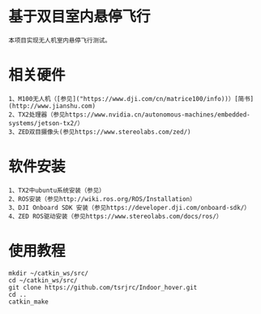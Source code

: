 # 基于双目室内悬停飞行
    本项目实现无人机室内悬停飞行测试。
# 相关硬件
  
    1、M100无人机（[参见]("https://www.dji.com/cn/matrice100/info))）[简书](http://www.jianshu.com)
    2、TX2处理器（参见https://www.nvidia.cn/autonomous-machines/embedded-systems/jetson-tx2/）
    3、ZED双目摄像头(参见https://www.stereolabs.com/zed/)
# 软件安装
  
    1、TX2中ubuntu系统安装（参见）
    2、ROS安装（参见http://wiki.ros.org/ROS/Installation）
    3、DJI Onboard SDK 安装（参见https://developer.dji.com/onboard-sdk/）
    4、ZED ROS驱动安装（参见https://www.stereolabs.com/docs/ros/）
# 使用教程
    mkdir ~/catkin_ws/src/
    cd ~/catkin_ws/src/
    git clone https://github.com/tsrjrc/Indoor_hover.git
    cd ..
    catkin_make
